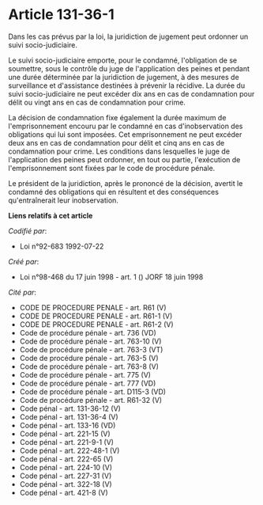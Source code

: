 # Article 131-36-1

Dans les cas prévus par la loi, la juridiction de jugement peut ordonner un suivi socio-judiciaire.

Le suivi socio-judiciaire emporte, pour le condamné, l'obligation de se soumettre, sous le contrôle du juge de l'application
des peines et pendant une durée déterminée par la juridiction de jugement, à des mesures de surveillance et d'assistance
destinées à prévenir la récidive. La durée du suivi socio-judiciaire ne peut excéder dix ans en cas de condamnation pour
délit ou vingt ans en cas de condamnation pour crime.

La décision de condamnation fixe également la durée maximum de l'emprisonnement encouru par le condamné en cas
d'inobservation des obligations qui lui sont imposées. Cet emprisonnement ne peut excéder deux ans en cas de condamnation
pour délit et cinq ans en cas de condamnation pour crime. Les conditions dans lesquelles le juge de l'application des peines
peut ordonner, en tout ou partie, l'exécution de l'emprisonnement sont fixées par le code de procédure pénale.

Le président de la juridiction, après le prononcé de la décision, avertit le condamné des obligations qui en résultent et des
conséquences qu'entraînerait leur inobservation.

**Liens relatifs à cet article**

_Codifié par_:

  - Loi n°92-683 1992-07-22

_Créé par_:

  - Loi n°98-468 du 17 juin 1998 - art. 1 () JORF 18 juin 1998

_Cité par_:

  - CODE DE PROCEDURE PENALE - art. R61 (V)
  - CODE DE PROCEDURE PENALE - art. R61-1 (V)
  - CODE DE PROCEDURE PENALE - art. R61-2 (V)
  - Code de procédure pénale - art. 736 (VD)
  - Code de procédure pénale - art. 763-10 (V)
  - Code de procédure pénale - art. 763-3 (VT)
  - Code de procédure pénale - art. 763-5 (V)
  - Code de procédure pénale - art. 763-8 (V)
  - Code de procédure pénale - art. 775 (V)
  - Code de procédure pénale - art. 777 (VD)
  - Code de procédure pénale - art. D115-3 (VD)
  - Code de procédure pénale - art. R61-32 (V)
  - Code pénal - art. 131-36-12 (V)
  - Code pénal - art. 131-36-4 (V)
  - Code pénal - art. 133-16 (VD)
  - Code pénal - art. 221-15 (V)
  - Code pénal - art. 221-9-1 (V)
  - Code pénal - art. 222-48-1 (V)
  - Code pénal - art. 222-65 (V)
  - Code pénal - art. 224-10 (V)
  - Code pénal - art. 227-31 (V)
  - Code pénal - art. 322-18 (V)
  - Code pénal - art. 421-8 (V)
